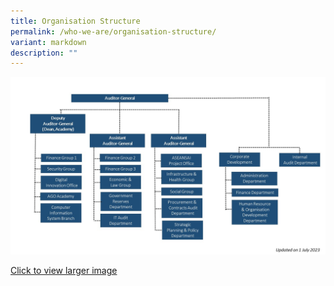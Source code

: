 ```yaml
---
title: Organisation Structure
permalink: /who-we-are/organisation-structure/
variant: markdown
description: ""
---
```

![Org Chart 2023](/images/org_chart_2023___1_jul_2023.jpg)

[Click to view larger image](https://www.urbanforest.com.sg/Staging/ago/org_chart_2023_1jul2023.jpg)